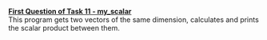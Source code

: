 <u><b>First Question of Task 11 - my_scalar </b></u><br>
This program gets two vectors of the same dimension, calculates and prints the scalar product between them.
